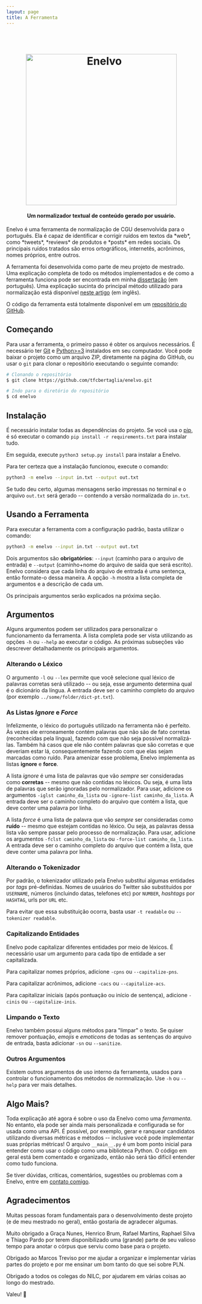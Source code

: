 ```yaml
---
layout: page
title: A Ferramenta
---
```


<h1 align="center">
  <br>
  <a href="thalesbertaglia.com/enelvo"><img src="https://github.com/tfcbertaglia/enelvo/raw/master/enelvo-logo.png" alt="Enelvo" width="400"></a>
</h1>

<h4 align="center">Um normalizador textual de conteúdo gerado por usuário.</h4>
Enelvo é uma ferramenta de normalização de CGU desenvolvida para o português. Ela é capaz de identificar e corrigir ruídos em textos da *web*, como *tweets*, *reviews* de produtos e *posts* em redes sociais. Os principais ruídos tratados são erros ortográficos, internetês, acrônimos, nomes próprios, entre outros.

A ferramenta foi desenvolvida como parte de meu projeto de mestrado. Uma explicação completa de todo os métodos implementados e de como a ferramenta funciona pode ser encontrada em minha [dissertação](http://www.teses.usp.br/teses/disponiveis/55/55134/tde-10112017-170919/en.php) (em português). Uma explicação sucinta do principal método utilizado para normalização está disponível [neste artigo](http://anthology.aclweb.org/W/W16/W16-3916.pdf) (em inglês).

O código da ferramenta está totalmente disponível em um [repositório do GitHub](https://github.com/tfcbertaglia/enelvo).

## Começando
Para usar a ferramenta, o primeiro passo é obter os arquivos necessários. É necessário ter [Git](https://git-scm.com) e [Python>=3](https://www.python.org/) instalados em seu computador. Você pode baixar o projeto como um arquivo ZIP, diretamente na página do GitHub, ou usar o ``git`` para clonar o repositório executando o seguinte comando:

```bash
# Clonando o repositório
$ git clone https://github.com/tfcbertaglia/enelvo.git

# Indo para o diretório do repositório
$ cd enelvo
```

## Instalação
É necessário instalar todas as dependências do projeto. Se você usa o [pip](https://pypi.python.org/pypi/pip), é só executar o comando ``pip install -r requirements.txt`` para instalar tudo.

Em seguida, execute `python3 setup.py install` para instalar a Enelvo.

Para ter certeza que a instalação funcionou, execute o comando:

```bash
python3 -m enelvo --input in.txt --output out.txt
```

Se tudo deu certo, algumas mensagens serão impressas no terminal e o arquivo ``out.txt`` será gerado -- contendo a versão normalizada do ``in.txt``.

## Usando a Ferramenta
Para executar a ferramenta com a configuração padrão, basta utilizar o comando:

```bash
python3 -m enelvo --input in.txt --output out.txt
```

Dois argumentos são **obrigatórios**: ``--input`` (caminho para o arquivo de entrada) e ``--output`` (caminho+nome do arquivo de saída que será escrito). Enelvo considera que cada linha do arquivo de entrada é uma sentença, então formate-o dessa maneira. A opção ``-h`` mostra a lista completa de argumentos e a descrição de cada um.

Os principais argumentos serão explicados na próxima seção.

## Argumentos
Alguns argumentos podem ser utilizados para personalizar o funcionamento da ferramenta. A lista completa pode ser vista utilizando as opções ``-h`` ou ``--help`` ao executar o código. As próximas subseções vão descrever detalhadamente os principais argumentos.

### Alterando o Léxico
O argumento ``-l`` ou ``--lex`` permite que você selecione qual léxico de palavras corretas será utilizado -- ou seja, esse argumento determina qual é o dicionário da língua. A entrada deve ser o caminho completo do arquivo (por exemplo ``../some/folder/dict-pt.txt``).

### As Listas *Ignore* e *Force*
Infelizmente, o léxico do português utilizado na ferramenta não é perfeito. Às vezes ele erroneamente contém palavras que não são de fato corretas (reconhecidas pela língua), fazendo com que não seja possível normalizá-las. Também há casos que ele não contém palavras que são corretas e que deveriam estar lá, consequentemente fazendo com que elas sejam marcadas como ruído. Para amenizar esse problema, Enelvo implementa as listas **ignore** e **force**.

A lista *ignore* é uma lista de palavras que vão *sempre* ser consideradas como **corretas** -- mesmo que não contidas no léxicos. Ou seja, é uma lista de palavras que serão ignoradas pelo normalizador. Para usar, adicione os argumentos ``-iglst caminho_da_lista`` ou ``-ignore-list caminho_da_lista``. A entrada deve ser o caminho completo do arquivo que contém a lista, que deve conter uma palavra por linha.

A lista *force* é uma lista de palavra que vão *sempre* ser consideradas como **ruído** -- mesmo que estejam contidas no léxico. Ou seja, as palavras dessa lista vão sempre passar pelo processo de normalização. Para usar, adicione os argumentos ``-fclst caminho_da_lista`` ou ``-force-list caminho_da_lista``. A entrada deve ser o caminho completo do arquivo que contém a lista, que deve conter uma palavra por linha.

### Alterando o Tokenizador
Por padrão, o tokenizador utilizado pela Enelvo substitui algumas entidades por *tags* pré-definidas. Nomes de usuários do Twitter são substituídos por ``USERNAME``, números (incluindo datas, telefones etc) por ``NUMBER``, *hashtags* por ``HASHTAG``, urls por ``URL`` etc.

Para evitar que essa substituição ocorra, basta usar ``-t readable`` ou ``--tokenizer readable``.

### Capitalizando Entidades
Enelvo pode capitalizar diferentes entidades por meio de léxicos. É necessário usar um argumento para cada tipo de entidade a ser capitalizada.

Para capitalizar nomes próprios, adicione ``-cpns`` ou ``--capitalize-pns``.

Para capitalizar acrônimos, adicione ``-cacs`` ou ``--capitalize-acs``.

Para capitalizar iniciais (após pontuação ou início de sentença), adicione ``-cinis`` ou ``--capitalize-inis``.

### Limpando o Texto
Enelvo também possui alguns métodos para "limpar" o texto. Se quiser remover pontuação, *emojis* e *emoticons* de todas as sentenças do arquivo de entrada, basta adicionar ``-sn`` ou ``--sanitize``.

### Outros Argumentos
Existem outros argumentos de uso interno da ferramenta, usados para controlar o funcionamento dos métodos de normnalização. Use ``-h`` ou ``--help`` para ver mais detalhes.

## Algo Mais?
Toda explicação até agora é sobre o uso da Enelvo como uma *ferramenta*. No entanto, ela pode ser ainda mais personalizada e configurada se for usada como uma API. É possível, por exemplo, gerar e ranquear candidatos utilizando diversas métricas e métodos -- inclusive você pode implementar suas próprias métricas! O arquivo ``__main__.py`` é um bom ponto inicial para entender como usar o código como uma biblioteca Python. O código em geral está bem comentado e organizado, então não será tão difícil entender como tudo funciona.

Se tiver dúvidas, críticas, comentários, sugestões ou problemas com a Enelvo, entre em [contato comigo](http://thalesbertaglia.com).

## Agradecimentos
Muitas pessoas foram fundamentais para o desenvolvimento deste projeto (e de meu mestrado no geral), então gostaria de agradecer algumas.

Muito obrigado a Graça Nunes, Henrico Brum, Rafael Martins, Raphael Silva e Thiago Pardo por terem disponibilizado uma (grande) parte de seu valioso tempo para anotar o córpus que serviu como base para o projeto.

Obrigado ao Marcos Treviso por me ajudar a organizar e implementar várias partes do projeto e por me ensinar um bom tanto do que sei sobre PLN.

Obrigado a todos os colegas do NILC, por ajudarem em várias coisas ao longo do mestrado.

Valeu! 😬
